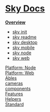 <!--- This Overview was auto-generated using "npx sky readme" --> 

# [Sky Docs](/README.md)

**[Overview](..%2F..%2Fdocs%2Foverview%2FOverview.md)**   
* [sky init](..%2F..%2Fdocs%2Foverview%2F1.sky-init%2Fsky%20init.md)
* [sky readme](..%2F..%2Fdocs%2Foverview%2F2.sky-readme%2Fsky%20readme.md)
* [sky desktop](..%2F..%2Fdocs%2Foverview%2Fsky-desktop%2Fsky%20desktop.md)
* [sky mobile](..%2F..%2Fdocs%2Foverview%2Fsky-mobile%2Fsky%20mobile.md)
* [sky node](..%2F..%2Fdocs%2Foverview%2Fsky-node%2Fsky%20node.md)
* [sky web](..%2F..%2Fdocs%2Foverview%2Fsky-web%2Fsky%20web.md)
  
[Platform: Node](..%2F..%2F%40node%2FPlatform%3A%20Node.md)   
[Platform: Web](..%2F..%2F%40web%2FPlatform%3A%20Web.md)   
[Ables](..%2F..%2Fables%2FAbles.md)   
[cameras](..%2F..%2Fcameras%2Fcameras.md)   
[components](..%2F..%2Fcomponents%2Fcomponents.md)   
[Features](..%2F..%2Ffeatures%2FFeatures.md)   
[Helpers](..%2F..%2Fhelpers%2FHelpers.md)   
[Standard](..%2F..%2Fstandard%2FStandard.md)   